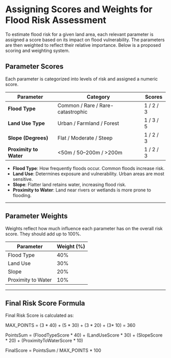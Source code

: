 # Assigning Scores and Weights for Flood Risk Assessment

To estimate flood risk for a given land area, each relevant parameter is assigned a score based on its impact on flood vulnerability. The parameters are then weighted to reflect their relative importance. Below is a proposed scoring and weighting system.

## Parameter Scores

Each parameter is categorized into levels of risk and assigned a numeric score.

| **Parameter**        | **Category**                      | **Scores** |
|----------------------|-----------------------------------|------------|
| **Flood Type**       | Common / Rare / Rare-catastrophic | 1 / 2 / 3  |
| **Land Use Type**    | Urban / Farmland / Forest         | 1 / 3 / 5  |
| **Slope (Degrees)**  | Flat / Moderate / Steep           | 1 / 2 / 3  |
| **Proximity to Water** | <50m / 50–200m / >200m            | 1 / 2 / 3  |

- **Flood Type**: How frequently floods occur. Common floods increase risk.
- **Land Use**: Determines exposure and vulnerability. Urban areas are most sensitive.
- **Slope**: Flatter land retains water, increasing flood risk.
- **Proximity to Water**: Land near rivers or wetlands is more prone to flooding.

---

## Parameter Weights

Weights reflect how much influence each parameter has on the overall risk score. They should add up to 100%.

| **Parameter**        | **Weight (%)** |
|----------------------|----------------|
| Flood Type           | 40%            |
| Land Use             | 30%            |
| Slope                | 20%            |
| Proximity to Water   | 10%            |

---

## Final Risk Score Formula

Final Risk Score is calculated as:

MAX_POINTS = (3 * 40) + (5 * 30) + (3 * 20) + (3* 10) = 360

PointsSum = (FloodTypeScore * 40) + 
(LandUseScore * 30) + 
(SlopeScore * 20) + 
(ProximityToWaterScore * 10)

FinalScore = PointsSum / MAX_POINTS * 100


